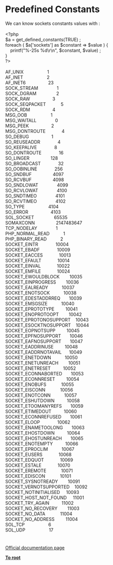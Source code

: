 # Predefined Constants




<div class="phpcode"><span class="html">
We can know sockets constants values with :<br><br><span class="default">&lt;?php<br>$a </span><span class="keyword">= </span><span class="default">get_defined_constants</span><span class="keyword">(</span><span class="default">TRUE</span><span class="keyword">) ;<br>foreach ( </span><span class="default">$a</span><span class="keyword">[</span><span class="string">&apos;sockets&apos;</span><span class="keyword">] as </span><span class="default">$constant </span><span class="keyword">=&gt; </span><span class="default">$value </span><span class="keyword">) {<br>&#xA0; &#xA0; </span><span class="default">printf</span><span class="keyword">(</span><span class="string">&quot;%-25s %d\r\n&quot;</span><span class="keyword">, </span><span class="default">$constant</span><span class="keyword">, </span><span class="default">$value</span><span class="keyword">) ;<br>}<br></span><span class="default">?&gt;<br></span><br>AF_UNIX&#xA0; &#xA0; &#xA0; &#xA0; &#xA0; &#xA0; &#xA0; &#xA0; &#xA0;&#xA0; 1<br>AF_INET&#xA0; &#xA0; &#xA0; &#xA0; &#xA0; &#xA0; &#xA0; &#xA0; &#xA0;&#xA0; 2<br>AF_INET6&#xA0; &#xA0; &#xA0; &#xA0; &#xA0; &#xA0; &#xA0; &#xA0; &#xA0; 23<br>SOCK_STREAM&#xA0; &#xA0; &#xA0; &#xA0; &#xA0; &#xA0; &#xA0;&#xA0; 1<br>SOCK_DGRAM&#xA0; &#xA0; &#xA0; &#xA0; &#xA0; &#xA0; &#xA0; &#xA0; 2<br>SOCK_RAW&#xA0; &#xA0; &#xA0; &#xA0; &#xA0; &#xA0; &#xA0; &#xA0; &#xA0; 3<br>SOCK_SEQPACKET&#xA0; &#xA0; &#xA0; &#xA0; &#xA0; &#xA0; 5<br>SOCK_RDM&#xA0; &#xA0; &#xA0; &#xA0; &#xA0; &#xA0; &#xA0; &#xA0; &#xA0; 4<br>MSG_OOB&#xA0; &#xA0; &#xA0; &#xA0; &#xA0; &#xA0; &#xA0; &#xA0; &#xA0;&#xA0; 1<br>MSG_WAITALL&#xA0; &#xA0; &#xA0; &#xA0; &#xA0; &#xA0; &#xA0;&#xA0; 0<br>MSG_PEEK&#xA0; &#xA0; &#xA0; &#xA0; &#xA0; &#xA0; &#xA0; &#xA0; &#xA0; 2<br>MSG_DONTROUTE&#xA0; &#xA0; &#xA0; &#xA0; &#xA0; &#xA0;&#xA0; 4<br>SO_DEBUG&#xA0; &#xA0; &#xA0; &#xA0; &#xA0; &#xA0; &#xA0; &#xA0; &#xA0; 1<br>SO_REUSEADDR&#xA0; &#xA0; &#xA0; &#xA0; &#xA0; &#xA0; &#xA0; 4<br>SO_KEEPALIVE&#xA0; &#xA0; &#xA0; &#xA0; &#xA0; &#xA0; &#xA0; 8<br>SO_DONTROUTE&#xA0; &#xA0; &#xA0; &#xA0; &#xA0; &#xA0; &#xA0; 16<br>SO_LINGER&#xA0; &#xA0; &#xA0; &#xA0; &#xA0; &#xA0; &#xA0; &#xA0;&#xA0; 128<br>SO_BROADCAST&#xA0; &#xA0; &#xA0; &#xA0; &#xA0; &#xA0; &#xA0; 32<br>SO_OOBINLINE&#xA0; &#xA0; &#xA0; &#xA0; &#xA0; &#xA0; &#xA0; 256<br>SO_SNDBUF&#xA0; &#xA0; &#xA0; &#xA0; &#xA0; &#xA0; &#xA0; &#xA0;&#xA0; 4097<br>SO_RCVBUF&#xA0; &#xA0; &#xA0; &#xA0; &#xA0; &#xA0; &#xA0; &#xA0;&#xA0; 4098<br>SO_SNDLOWAT&#xA0; &#xA0; &#xA0; &#xA0; &#xA0; &#xA0; &#xA0;&#xA0; 4099<br>SO_RCVLOWAT&#xA0; &#xA0; &#xA0; &#xA0; &#xA0; &#xA0; &#xA0;&#xA0; 4100<br>SO_SNDTIMEO&#xA0; &#xA0; &#xA0; &#xA0; &#xA0; &#xA0; &#xA0;&#xA0; 4101<br>SO_RCVTIMEO&#xA0; &#xA0; &#xA0; &#xA0; &#xA0; &#xA0; &#xA0;&#xA0; 4102<br>SO_TYPE&#xA0; &#xA0; &#xA0; &#xA0; &#xA0; &#xA0; &#xA0; &#xA0; &#xA0;&#xA0; 4104<br>SO_ERROR&#xA0; &#xA0; &#xA0; &#xA0; &#xA0; &#xA0; &#xA0; &#xA0; &#xA0; 4103<br>SOL_SOCKET&#xA0; &#xA0; &#xA0; &#xA0; &#xA0; &#xA0; &#xA0; &#xA0; 65535<br>SOMAXCONN&#xA0; &#xA0; &#xA0; &#xA0; &#xA0; &#xA0; &#xA0; &#xA0;&#xA0; 2147483647<br>TCP_NODELAY&#xA0; &#xA0; &#xA0; &#xA0; &#xA0; &#xA0; &#xA0;&#xA0; 1<br>PHP_NORMAL_READ&#xA0; &#xA0; &#xA0; &#xA0; &#xA0;&#xA0; 1<br>PHP_BINARY_READ&#xA0; &#xA0; &#xA0; &#xA0; &#xA0;&#xA0; 2<br>SOCKET_EINTR&#xA0; &#xA0; &#xA0; &#xA0; &#xA0; &#xA0; &#xA0; 10004<br>SOCKET_EBADF&#xA0; &#xA0; &#xA0; &#xA0; &#xA0; &#xA0; &#xA0; 10009<br>SOCKET_EACCES&#xA0; &#xA0; &#xA0; &#xA0; &#xA0; &#xA0;&#xA0; 10013<br>SOCKET_EFAULT&#xA0; &#xA0; &#xA0; &#xA0; &#xA0; &#xA0;&#xA0; 10014<br>SOCKET_EINVAL&#xA0; &#xA0; &#xA0; &#xA0; &#xA0; &#xA0;&#xA0; 10022<br>SOCKET_EMFILE&#xA0; &#xA0; &#xA0; &#xA0; &#xA0; &#xA0;&#xA0; 10024<br>SOCKET_EWOULDBLOCK&#xA0; &#xA0; &#xA0; &#xA0; 10035<br>SOCKET_EINPROGRESS&#xA0; &#xA0; &#xA0; &#xA0; 10036<br>SOCKET_EALREADY&#xA0; &#xA0; &#xA0; &#xA0; &#xA0;&#xA0; 10037<br>SOCKET_ENOTSOCK&#xA0; &#xA0; &#xA0; &#xA0; &#xA0;&#xA0; 10038<br>SOCKET_EDESTADDRREQ&#xA0; &#xA0; &#xA0;&#xA0; 10039<br>SOCKET_EMSGSIZE&#xA0; &#xA0; &#xA0; &#xA0; &#xA0;&#xA0; 10040<br>SOCKET_EPROTOTYPE&#xA0; &#xA0; &#xA0; &#xA0;&#xA0; 10041<br>SOCKET_ENOPROTOOPT&#xA0; &#xA0; &#xA0; &#xA0; 10042<br>SOCKET_EPROTONOSUPPORT&#xA0; &#xA0; 10043<br>SOCKET_ESOCKTNOSUPPORT&#xA0; &#xA0; 10044<br>SOCKET_EOPNOTSUPP&#xA0; &#xA0; &#xA0; &#xA0;&#xA0; 10045<br>SOCKET_EPFNOSUPPORT&#xA0; &#xA0; &#xA0;&#xA0; 10046<br>SOCKET_EAFNOSUPPORT&#xA0; &#xA0; &#xA0;&#xA0; 10047<br>SOCKET_EADDRINUSE&#xA0; &#xA0; &#xA0; &#xA0;&#xA0; 10048<br>SOCKET_EADDRNOTAVAIL&#xA0; &#xA0; &#xA0; 10049<br>SOCKET_ENETDOWN&#xA0; &#xA0; &#xA0; &#xA0; &#xA0;&#xA0; 10050<br>SOCKET_ENETUNREACH&#xA0; &#xA0; &#xA0; &#xA0; 10051<br>SOCKET_ENETRESET&#xA0; &#xA0; &#xA0; &#xA0; &#xA0; 10052<br>SOCKET_ECONNABORTED&#xA0; &#xA0; &#xA0;&#xA0; 10053<br>SOCKET_ECONNRESET&#xA0; &#xA0; &#xA0; &#xA0;&#xA0; 10054<br>SOCKET_ENOBUFS&#xA0; &#xA0; &#xA0; &#xA0; &#xA0; &#xA0; 10055<br>SOCKET_EISCONN&#xA0; &#xA0; &#xA0; &#xA0; &#xA0; &#xA0; 10056<br>SOCKET_ENOTCONN&#xA0; &#xA0; &#xA0; &#xA0; &#xA0;&#xA0; 10057<br>SOCKET_ESHUTDOWN&#xA0; &#xA0; &#xA0; &#xA0; &#xA0; 10058<br>SOCKET_ETOOMANYREFS&#xA0; &#xA0; &#xA0;&#xA0; 10059<br>SOCKET_ETIMEDOUT&#xA0; &#xA0; &#xA0; &#xA0; &#xA0; 10060<br>SOCKET_ECONNREFUSED&#xA0; &#xA0; &#xA0;&#xA0; 10061<br>SOCKET_ELOOP&#xA0; &#xA0; &#xA0; &#xA0; &#xA0; &#xA0; &#xA0; 10062<br>SOCKET_ENAMETOOLONG&#xA0; &#xA0; &#xA0;&#xA0; 10063<br>SOCKET_EHOSTDOWN&#xA0; &#xA0; &#xA0; &#xA0; &#xA0; 10064<br>SOCKET_EHOSTUNREACH&#xA0; &#xA0; &#xA0;&#xA0; 10065<br>SOCKET_ENOTEMPTY&#xA0; &#xA0; &#xA0; &#xA0; &#xA0; 10066<br>SOCKET_EPROCLIM&#xA0; &#xA0; &#xA0; &#xA0; &#xA0;&#xA0; 10067<br>SOCKET_EUSERS&#xA0; &#xA0; &#xA0; &#xA0; &#xA0; &#xA0;&#xA0; 10068<br>SOCKET_EDQUOT&#xA0; &#xA0; &#xA0; &#xA0; &#xA0; &#xA0;&#xA0; 10069<br>SOCKET_ESTALE&#xA0; &#xA0; &#xA0; &#xA0; &#xA0; &#xA0;&#xA0; 10070<br>SOCKET_EREMOTE&#xA0; &#xA0; &#xA0; &#xA0; &#xA0; &#xA0; 10071<br>SOCKET_EDISCON&#xA0; &#xA0; &#xA0; &#xA0; &#xA0; &#xA0; 10101<br>SOCKET_SYSNOTREADY&#xA0; &#xA0; &#xA0; &#xA0; 10091<br>SOCKET_VERNOTSUPPORTED&#xA0; &#xA0; 10092<br>SOCKET_NOTINITIALISED&#xA0; &#xA0;&#xA0; 10093<br>SOCKET_HOST_NOT_FOUND&#xA0; &#xA0;&#xA0; 11001<br>SOCKET_TRY_AGAIN&#xA0; &#xA0; &#xA0; &#xA0; &#xA0; 11002<br>SOCKET_NO_RECOVERY&#xA0; &#xA0; &#xA0; &#xA0; 11003<br>SOCKET_NO_DATA&#xA0; &#xA0; &#xA0; &#xA0; &#xA0; &#xA0; 11004<br>SOCKET_NO_ADDRESS&#xA0; &#xA0; &#xA0; &#xA0;&#xA0; 11004<br>SOL_TCP&#xA0; &#xA0; &#xA0; &#xA0; &#xA0; &#xA0; &#xA0; &#xA0; &#xA0;&#xA0; 6<br>SOL_UDP&#xA0; &#xA0; &#xA0; &#xA0; &#xA0; &#xA0; &#xA0; &#xA0; &#xA0;&#xA0; 17</span>
</div>
  

#

[Official documentation page](https://www.php.net/manual/en/sockets.constants.php)

**[To root](/README.md)**